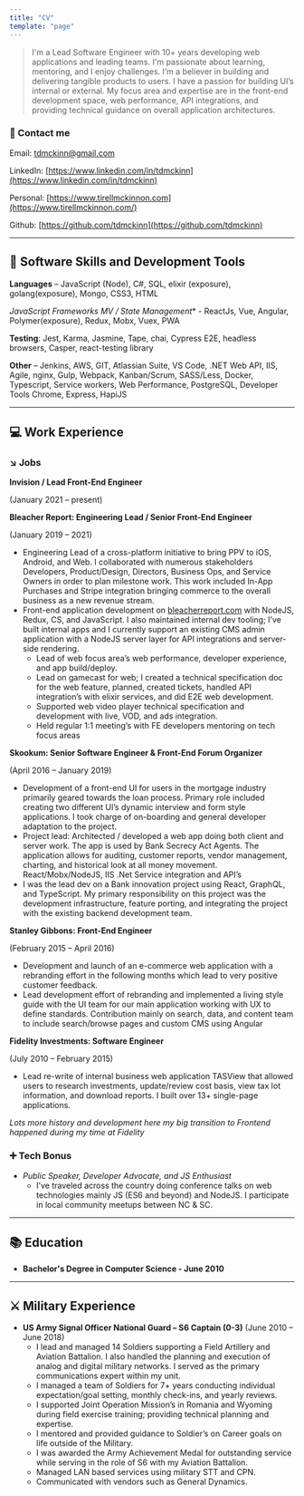 ```yaml
---
title: "CV"
template: "page"
---
```


> I'm a Lead Software Engineer with 10+ years developing web applications and leading teams. I'm passionate about learning, mentoring, and I enjoy challenges. I’m a believer in building and delivering tangible products to users. I have a passion for building UI’s internal or external. My focus area and expertise are in the front-end development space, web performance, API integrations, and providing technical guidance on overall application architectures.

### 📧 Contact me

Email: [tdmckinn@gmail.com](mailto:tdmckinn@gmail.com)

LinkedIn: [https://www.linkedin.com/in/tdmckinn](https://www.linkedin.com/in/tdmckinn)

Personal: [https://www.tirellmckinnon.com](https://www.tirellmckinnon.com/)

Github: [https://github.com/tdmckinn](https://github.com/tdmckinn)

---

## 🧰 Software Skills and Development Tools

**Languages** – JavaScript (Node), C#, SQL, elixir (exposure), golang(exposure), Mongo, CSS3, HTML

**JavaScript Frameworks MV* / State Management** - ReactJs, Vue, Angular, Polymer(exposure), Redux, Mobx, Vuex, PWA

**Testing**: Jest, Karma, Jasmine, Tape, chai, Cypress E2E, headless browsers, Casper, react-testing library

**Other** – Jenkins, AWS, GIT, Atlassian Suite, VS Code, .NET Web API, IIS, Agile, nginx, Gulp, Webpack, Kanban/Scrum, SASS/Less, Docker, Typescript, Service workers, Web Performance, PostgreSQL, Developer Tools Chrome, Express, HapiJS

---

## 💻 Work Experience

### ↘️ Jobs

**Invision / Lead Front-End Engineer**

(January 2021 – present)


**Bleacher Report: Engineering Lead / Senior Front-End Engineer**

(January 2019 – 2021)

- Engineering Lead of a cross-platform initiative to bring PPV to iOS, Android, and Web. I collaborated with numerous stakeholders Developers, Product/Design, Directors, Business Ops, and Service Owners in order to plan milestone work. This work included In-App Purchases and Stripe integration bringing commerce to the overall business as a new revenue stream.
- Front-end application development on [bleacherreport.com](http://bleacherreport.com/) with NodeJS, Redux, CS, and JavaScript. I also maintained internal dev tooling; I’ve built internal apps and I currently support an existing CMS admin application with a NodeJS server layer for API integrations and server-side rendering.
    - Lead of web focus area’s web performance, developer experience, and app build/deploy.
    - Lead on gamecast for web; I created a technical specification doc for the web feature, planned, created tickets, handled API integration’s with elixir services, and did E2E web development.
    - Supported web video player technical specification and development with live, VOD, and ads integration.
    - Held regular 1:1 meeting’s with FE developers mentoring on tech focus areas

**Skookum: Senior Software Engineer & Front-End Forum Organizer**

(April 2016 – January 2019)

- Development of a front-end UI for users in the mortgage industry primarily geared towards the loan process. Primary role included creating two different UI’s dynamic interview and form style applications. I took charge of on-boarding and general developer adaptation to the project.
- Project lead: Architected / developed a web app doing both client and server work. The app is used by Bank Secrecy Act Agents. The application allows for auditing, customer reports, vendor management, charting, and historical look at all money movement. React/Mobx/NodeJS, IIS .Net Service integration and API’s
- I was the lead dev on a Bank innovation project using React, GraphQL, and TypeScript. My primary responsibility on this project was the development infrastructure, feature porting, and integrating the project with the existing backend development team.

**Stanley Gibbons: Front-End Engineer**

(February 2015 – April 2016)

- Development and launch of an e-commerce web application with a rebranding effort in the following months which lead to very positive customer feedback.
- Lead development effort of rebranding and implemented a living style guide with the UI team for our main application working with UX to define standards. Contribution mainly on search, data, and content team to include search/browse pages and custom CMS using Angular

**Fidelity Investments: Software Engineer**

(July 2010 – February 2015)

- Lead re-write of internal business web application TASView that allowed users to research investments, update/review cost basis, view tax lot information, and download reports. I built over 13+ single-page applications.

*Lots more history and development here my big transition to Frontend happened during my time at Fidelity*

### ➕ Tech Bonus

- *Public Speaker, Developer Advocate, and JS Enthusiast*
    - I’ve traveled across the country doing conference talks on web technologies mainly JS (ES6 and beyond) and NodeJS. I participate in local community meetups between NC & SC.

---

## 📚 Education

- **Bachelor's Degree in Computer Science - June 2010**

---

## ⚔️ Military Experience

- **US Army Signal Officer National Guard – S6 Captain (0-3)**
(June 2010 – June 2018)
    - I lead and managed 14 Soldiers supporting a Field Artillery and Aviation Battalion. I also handled the planning and execution of analog and digital military networks. I served as the primary communications expert within my unit.
    - I managed a team of Soldiers for 7+ years conducting individual expectation/goal setting, monthly check-ins, and yearly reviews.
    - I supported Joint Operation Mission’s in Romania and Wyoming during field exercise training; providing technical planning and expertise.
    - I mentored and provided guidance to Soldier’s on Career goals on life outside of the Military.
    - I was awarded the Army Achievement Medal for outstanding service while serving in the role of S6 with my Aviation Battalion.
    - Managed LAN based services using military STT and CPN.
    - Communicated with vendors such as General Dynamics.
